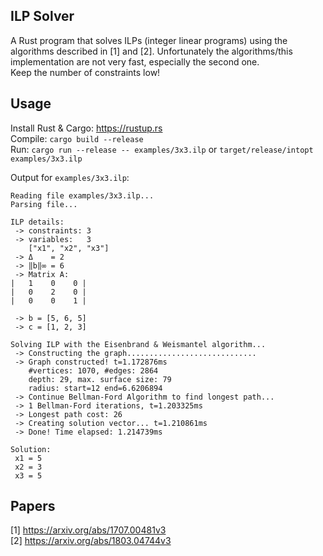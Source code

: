 ## ILP Solver

A Rust program that solves ILPs (integer linear programs) using the algorithms described in [1] and [2].
Unfortunately the algorithms/this implementation are not very fast, especially the second one.  
Keep the number of constraints low!

## Usage

Install Rust & Cargo: https://rustup.rs  
Compile: `cargo build --release`  
Run: `cargo run --release -- examples/3x3.ilp` or `target/release/intopt examples/3x3.ilp`

Output for `examples/3x3.ilp`:
```
Reading file examples/3x3.ilp...
Parsing file...

ILP details:
 -> constraints: 3
 -> variables:   3
    ["x1", "x2", "x3"]
 -> Δ    = 2
 -> ‖b‖∞ = 6
 -> Matrix A:
|   1    0    0 |
|   0    2    0 |
|   0    0    1 |

 -> b = [5, 6, 5]
 -> c = [1, 2, 3]

Solving ILP with the Eisenbrand & Weismantel algorithm...
 -> Constructing the graph.............................
 -> Graph constructed! t=1.172876ms
    #vertices: 1070, #edges: 2864
    depth: 29, max. surface size: 79
    radius: start=12 end=6.6206894
 -> Continue Bellman-Ford Algorithm to find longest path...
 -> 1 Bellman-Ford iterations, t=1.203325ms
 -> Longest path cost: 26
 -> Creating solution vector... t=1.210861ms
 -> Done! Time elapsed: 1.214739ms

Solution:
 x1 = 5
 x2 = 3
 x3 = 5
``` 

## Papers

[1] https://arxiv.org/abs/1707.00481v3  
[2] https://arxiv.org/abs/1803.04744v3
